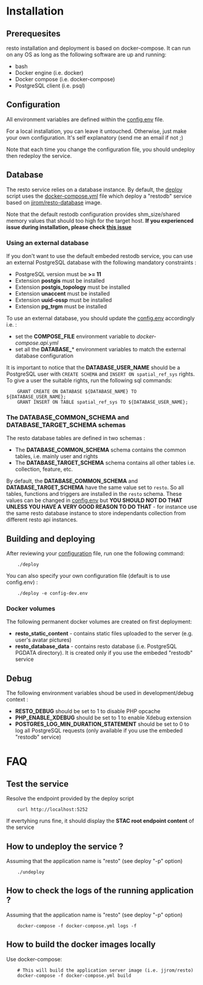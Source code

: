 # Installation

## Prerequesites
resto installation and deployment is based on docker-compose. It can run on any OS as long as the following software are up and running:

* bash
* Docker engine (i.e. docker)
* Docker compose (i.e. docker-compose)
* PostgreSQL client (i.e. psql)

## Configuration
All environment variables are defined within the [config.env](https://github.com/jjrom/resto-database/blob/main/config.env) file.

For a local installation, you can leave it untouched. Otherwise, just make your own configuration. It's self explanatory (send me an email if not ;)

Note that each time you change the configuration file, you should undeploy then redeploy the service.

## Database
The resto service relies on a database instance. By default, the [deploy](deploy) script uses the [docker-compose.yml](docker-compose.yml) file which deploy
a "restodb" service based on [jjrom/resto-database](https://github.com/jjrom/resto-database) image.

Note that the default restodb configuration provides shm_size/shared memory values that should too high for the target host.
**If you experienced issue during installation, please check [this issue](https://github.com/jjrom/resto/issues/317#issuecomment-1258185471)**

### Using an external database
If you don't want to use the default embeded restodb service, you can use an external PostgreSQL database with the following mandatory constraints :

* PostgreSQL version must be **>= 11**
* Extension **postgis** must be installed
* Extension **postgis_topology** must be installed
* Extension **unaccent** must be installed
* Extension **uuid-ossp** must be installed
* Extension **pg_trgm** must be installed

To use an external database, you should update the [config.env](https://github.com/jjrom/resto/blob/main/config.env) accordingly i.e. :

* set the **COMPOSE_FILE** environment variable to *docker-compose.api.yml*
* set all the **DATABASE_*** environment variables to match the external database configuration

It is important to notice that the **DATABASE_USER_NAME** should be a PostgreSQL user with `CREATE SCHEMA`  and `INSERT ON spatial_ref_sys` rights. To give a user the suitable rights, run the following sql commands:

        GRANT CREATE ON DATABASE ${DATABASE_NAME} TO ${DATABASE_USER_NAME};
        GRANT INSERT ON TABLE spatial_ref_sys TO ${DATABASE_USER_NAME};

### The DATABASE_COMMON_SCHEMA and DATABASE_TARGET_SCHEMA schemas
The resto database tables are defined in two schemas :

* The **DATABASE_COMMON_SCHEMA** schema contains the common tables, i.e. mainly user and rights
* The **DATABASE_TARGET_SCHEMA** schema contains all other tables i.e. collection, feature, etc.

By default, the **DATABASE_COMMON_SCHEMA** and **DATABASE_TARGET_SCHEMA** have the same value set to `resto`. So all tables, functions and triggers are installed in the `resto` schema.
These values can be changed in [config.env](https://github.com/jjrom/resto/blob/main/config.env) but **YOU SHOULD NOT DO THAT UNLESS YOU HAVE A VERY GOOD REASON TO DO THAT** - for instance use the same resto database instance to store independants collection from different resto api instances.
        
## Building and deploying
After reviewing your [configuration](https://github.com/jjrom/resto/blob/master/config.env) file, run one the following command:

        ./deploy

You can also specify your own configuration file (default is to use config.env) :

        ./deploy -e config-dev.env

### Docker volumes
The following permanent docker volumes are created on first deployment:

* **resto_static_content** - contains static files uploaded to the server (e.g. user's avatar pictures)
* **resto_database_data** - contains resto database (i.e. PostgreSQL PGDATA directory). It is created only if you use the embeded "restodb" service

## Debug
The following environment variables shoud be used in development/debug context :

* **RESTO_DEBUG** should be set to 1 to disable PHP opcache
* **PHP_ENABLE_XDEBUG** should be set to 1 to enable Xdebug extension 
* **POSTGRES_LOG_MIN_DURATION_STATEMENT** should be set to 0 to log all PostgreSQL requests (only available if you use the embeded "restodb" service)
# FAQ

## Test the service
Resolve the endpoint provided by the deploy script

        curl http://localhost:5252

If evertyhing runs fine, it should display the **STAC root endpoint content** of the service

## How to undeploy the service ?
Assuming that the application name is "resto" (see deploy "-p" option)

        ./undeploy

## How to check the logs of the running application ?
Assuming that the application name is "resto" (see deploy "-p" option)

        docker-compose -f docker-compose.yml logs -f

## How to build the docker images locally
Use docker-compose:

        # This will build the application server image (i.e. jjrom/resto)
        docker-compose -f docker-compose.yml build

